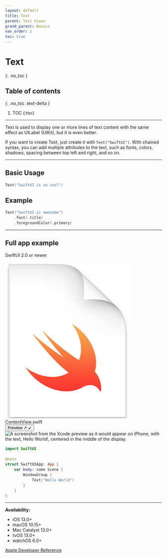 ```yaml
---
layout: default
title: Text
parent: Text Views
grand_parent: Basics
nav_order: 1
toc: true
---
```


# Text
{: .no_toc }

## Table of contents
{: .no_toc .text-delta }

1. TOC
{:toc}

---

Text is used to display one or more lines of text content with the same effect as UILabel (UIKit), but it is even better.

If you want to create Text, just create it with `Text("SwiftUI")`. With chained syntax, you can add multiple attributes to the text, such as fonts, colors, shadows, spacing between top left and right, and so on.

---

## Basic Usage

```swift
Text("SwiftUI is so cool")
```

## Example

```swift
Text("SwiftUI is awesome")
    .font(.title)
    .foregroundColor(.primary)
```

---

## Full app example 
<span><span class="label is-h2-label">SwiftUI 2.0 or newer</span><span>

<div class="code-preview-container">
  <div class="code-preview">
    <span class="filename">
      <span>
        <img alt="Swift file icon" aria-hidden="true" src="/assets/images/swift-file-icon.png" class="swift-file-icon file-icon">ContentView.swift
      </span>
    </span>
    <div class="runtime-preview collapsed">
      <button class="header">
        <span class="runtime-preview-label">Preview</span>
        <span aria-label="Hide" class="preview-hide">↗</span>
        <span aria-label="Show" class="preview-show">↙</span>
      </button>
      <div class="runtime-preview-asset">
        <div class="asset">
          <picture>
            <img alt="A screenshot from the Xcode preview as it would appear on iPhone, with the text, Hello World!, centered in the middle of the display." srcset="/assets/images/basics/text-views/helloworld_preview.png 1x" src="/assets/images/basics/text-views/helloworld_preview.png" width="834" height="auto">
          </picture>
        </div>
      </div>
    </div>
  </div>
</div>

```swift
import SwiftUI

@main
struct SwiftUIApp: App {
    var body: some Scene {
        WindowGroup {
            Text("Hello World")
        }
    }
}
```

---

**Availability:**
- iOS 13.0+
- macOS 10.15+
- Mac Catalyst 13.0+
- tvOS 13.0+
- watchOS 6.0+

[<i class="fab fa-apple"></i> Apple Developer Reference](https://developer.apple.com/documentation/swiftui/text)